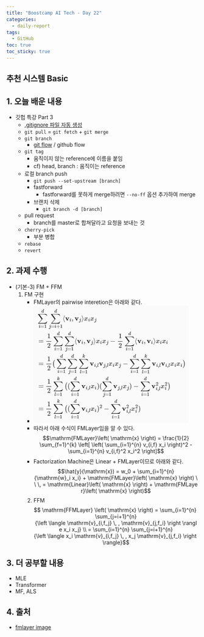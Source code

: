 ```yaml
---
title: "Boostcamp AI Tech - Day 22"
categories:
  - daily-report
tags:
  - GitHub
toc: true
toc_sticky: true
---
```


## 추천 시스템 Basic

## 1. 오늘 배운 내용
- 깃헙 특강 Part 3
	- [.gitignore 파일 자동 생성](https://www.toptal.com/developers/gitignore)
	- ```git pull``` = ```git fetch``` + ```git merge```
	- ```git branch```
		- [git flow](https://techblog.woowahan.com/2553/) / github flow
	-  ```git tag```
		- 움직이지 않는 reference에 이름을 붙임
		- cf) head, branch : 움직이는 reference
	- 로컬 branch push
		- ```git push --set-upstream [branch]```
		- fastforward
			- fastforward를 못하게 merge하려면 ```--no-ff``` 옵션 추가하여 merge
		- 브랜치 삭제
			- ```git branch -d [branch]```
	- pull request
		- branch를 master로 합쳐달라고 요청을 보내는 것
	- ```cherry-pick```
		- 부분 병합
	- ```rebase```
	- ```revert```

## 2. 과제 수행
- (기본-3) FM + FFM
	1. FM 구현
		- FMLayer의 pairwise interetion은 아래와 같다.
		- ![image](../../assets/img/fmlayer.png)
		- 따라서 아래 수식이 FMLayer임을 알 수 있다.
	$$\mathrm{FMLayer}\left( \mathrm{x} \right) = \frac{1}{2} \sum_{f=1}^{k} \left[ \left( \sum_{i=1}^{n} v_{i,f} x_i \right)^2 - \sum_{i=1}^{n} v_{i,f}^2 x_i^2 \right]$$
		- Factorization Machine은 Linear + FMLayer이므로 아래와 같다.
$$\hat{y}(\mathrm{x}) = w_0 + \sum_{i=1}^{n}{\mathrm{w}_i x_i} + \mathrm{FMLayer}\left( \mathrm{x} \right) \\ \, = \mathrm{Linear}\left( \mathrm{x} \right) + \mathrm{FMLayer}\left( \mathrm{x} \right)$$
		2. FFM	$$ \mathrm{FFMLayer} \left( \mathrm{x} \right) = \sum_{i=1}^{n} \sum_{j=i+1}^{n}{\left \langle \mathrm{v}_{i,f_j} \, , \mathrm{v}_{j,f_i} \right \rangle x_i x_j} \\ = \sum_{i=1}^{n} \sum_{j=i+1}^{n}{\left \langle x_i \mathrm{v}_{i,f_j} \, , x_j \mathrm{v}_{j,f_i} \right \rangle}$$
## 3. 더 공부할 내용
- MLE
- Transformer
- MF, ALS

## 4. 출처
- [fmlayer image](https://d2l.ai/chapter_recommender-systems/fm.html)